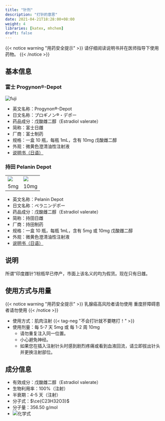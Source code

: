 ```yaml
---
title: "针剂"
description: "打针的意思"
date: 2021-04-21T18:28:00+08:00
weight: 4
libraries: [katex, mhchem]
draft: false
---
```


{{< notice warning "用药安全提示" >}}
请仔细阅读说明书并在医师指导下使用药物。
{{< /notice >}}

## 基本信息

### 富士 Progynon®-Depot

![fuji](/images/Progynon-Depot.jpg)

- 英文名称：Progynon®-Depot
- 日文名称：プロギノン®・デポー
- 药品成分：戊酸雌二醇（Estradiol valerate）
- 简称：富士日雌
- 厂商：富士制药
- 规格：一盒 10 瓶，每瓶 1mL，含有 10mg 戊酸雌二醇
- 外观：微黄色澄清油性注射液
- [说明书（日语）](/instr/progynon.pdf)

### 持田 Pelanin Depot

<table><tr>
<td><img src="/images/Mochida-5.jpg"/></td>
<td><img src="/images/Mochida-10.jpg"/></td>
</tr><tr>
<td align="center">5mg</td>
<td align="center">10mg</td>
</tr></table>

- 英文名称：Pelanin Depot
- 日文名称：ペラニンデポー
- 药品成分：戊酸雌二醇（Estradiol valerate）
- 简称：持田日雌
- 厂商：持田制药
- 规格：一盒 10 瓶，每瓶 1mL，含有 5mg 或 10mg 戊酸雌二醇
- 外观：微黄色澄清油性注射液
- [说明书（日语）](/instr/pelanin.pdf)

## 说明

所谓“印度雌针”/棕瓶早已停产，市面上该名义的均为假货。现在只有日雌。

## 使用方式与用量

{{< notice warning "用药安全提示" >}}
乳腺癌高风险者请勿使用
重度肝障碍患者请勿使用
{{< /notice >}}

- 使用方式：肌肉注射  {{< tag-neg "不会打针就不要瞎打！" >}}
- 使用剂量：每 5-7 天 5mg 或 每 1-2 周 10mg
  - 请勿重复注入同一位置。
  - 小心避免神经。
  - 如果您在插入注射针头时感到剧烈疼痛或看到血液回流，请立即拔出针头并更换注射部位。

## 成分信息

- 有效成分：戊酸雌二醇（Estradiol valerate）
- 生物利用率：100%（注射）
- 半衰期：4-5 天（注射）
- 分子式：$\ce{C23H32O3}$
- 分子量：356.50 g/mol
- ![化学式](/images/Estradiol_valerate.svg)
